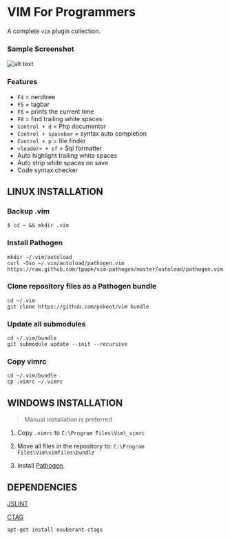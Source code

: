 VIM For Programmers
===================

A complete `vim` plugin collection. 

### Sample Screenshot

![alt text](https://raw.github.com/pokoot/vim/master/screenshot.png "Vim Editor")

### Features

* `F4` = nerdtree
* `F5` = tagbar
* `F6` = prints the current time
* `F8` = find trailing white spaces
* `Control + d` = Php documentor
* `Control + spacebar` = syntax auto completion
* `Control + p` = file finder
* `<leader> + sf` = Sql formatter
* Auto highlight trailing white spaces
* Auto strip white spaces on save
* Code syntax checker


## LINUX INSTALLATION


### Backup .vim

    $ cd ~ && mkdir .vim

### Install Pathogen

    mkdir ~/.vim/autoload
    curl -Sso ~/.vim/autoload/pathogen.vim https://raw.github.com/tpope/vim-pathogen/master/autoload/pathogen.vim


### Clone repository files as a Pathogen bundle

    cd ~/.vim
    git clone https://github.com/pokoot/vim bundle

### Update all submodules

    cd ~/.vim/bundle
    git submodule update --init --recursive

### Copy vimrc

    cd ~/.vim/bundle
    cp .vimrc ~/.vimrc

## WINDOWS INSTALLATION

> Manual installation is preferred

1. Copy `.vimrc` to `C:\Program Files\Vim\_vimrc`

2. Move all files in the repository to: `C:\Program Files\Vim\vimfiles\bundle`

3. Install [Pathogen](https://github.com/tpope/vim-pathogen).


## DEPENDENCIES

[JSLINT](http://www.jslint.com)



[CTAG](http://ctags.sourceforge.net/)

    apt-get install exuberant-ctags


